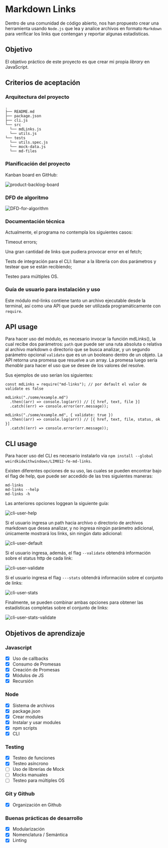 # Markdown Links

Dentro de una comunidad de código abierto, nos han propuesto crear una
herramienta usando `Node.js` que lea y analice archivos en formato `Markdown`
para verificar los links que contengan y reportar algunas estadísticas.

## Objetivo

El objetivo práctico de este proyecto es que crear mi propia _library_ en JavaScript.

## Criterios de aceptación

### Arquitectura del proyecto 

```
.
├── README.md
├── package.json
├── cli.js
└── src
  └── mdLinks.js
  └── utils.js
└── tests
  └── utils.spec.js
  └── mock-data.js
  └── md-files
```

### Planificación del proyecto

Kanban board en GitHub: 

![product-backlog-board](./readme-img/product-backlog.jpg)

### DFD de algoritmo

![DFD-for-algorithm](./readme-img/md-links.jpg)

### Documentación técnica

Actualmente, el programa no contempla los siguientes casos: 

Timeout errors; 

Una gran cantidad de links que pudiera provocar error en el fetch;

Tests de integración para el CLI: llamar a la librería con dos parámetros y testear que se están recibiendo;

Testeo para múltiples OS.

### Guía de usuario para instalación y uso

Este módulo md-links contiene tanto un archivo ejecutable desde la terminal, así como una API
que puede ser utilizada programáticamente con `require`. 

## API usage

Para hacer uso del módulo, es necesario invocar la función mdLinks(), la cual recibe dos parámetros:
`path` que puede ser una ruta absoluta o relativa al archivo markdown o directorio que se busca analizar,
y un segundo parámetro opcional `validate` que es un un booleano dentro de un objeto. 
La API retorna una promesa que resuelve a un array. La promesa luego sería _thenable_ para hacer el uso que se desee de los valores del resolve.

Sus ejemplos de uso serían los siguientes:

```
const mdLinks = require("md-links"); // por default el valor de validate es false

mdLinks("./some/example.md") 
  .then((arr) => console.log(arr)) // [{ href, text, file }]
  .catch((err) => console.error(err.message));

mdLinks("./some/example.md", { validate: true })
  .then((arr) => console.log(arr)) // [{ href, text, file, status, ok }]
  .catch((err) => console.error(err.message));
```

## CLI usage

Para hacer uso del CLI es necesario instalarlo via `npm install --global weirdkidwithwindows/LIM012-fe-md-links`.

Existen diferentes opciones de su uso, las cuales se pueden encontrar bajo el flag de help, que 
puede ser accedido de las tres siguientes maneras:

``` 
md-links
md-links --help
md-links -h
```

Las anteriores opciones loggean la siguiente guía:

![cli-user-help](./readme-img/mdlinks-help.png)

Si el usuario ingresa un path hacia archivo o directorio de archivos markdown que desea analizar,
y no ingresa ningún parámetro adicional, únicamente mostrará los links, sin ningún dato adicional:

![cli-user-default](./readme-img/mdlinks-default.png)

Si el usuario ingresa, además, el flag `--validate` obtendrá información sobre el status
http de cada link:

![cli-user-validate](./readme-img/mdlinks-validate.png)

Si el usuario ingresa el flag `---stats` obtendrá información sobre el conjunto de links:

![cli-user-stats](./readme-img/mdlinks-stats.png)

Finalmente, se pueden combinar ambas opciones para obtener las estadísticas completas sobre el conjunto
de links:

![cli-user-stats-validate](./readme-img/md-links-stats-validate.png)

## Objetivos de aprendizaje

### Javascript
- [x] Uso de callbacks
- [x] Consumo de Promesas
- [x] Creación de Promesas
- [x] Módulos de JS
- [x] Recursión

### Node
- [x] Sistema de archivos
- [x] package.json
- [x] Crear modules
- [x] Instalar y usar modules
- [x] npm scripts
- [x] CLI

### Testing
- [x] Testeo de funciones
- [x] Testeo asíncrono
- [ ] Uso de librerías de Mock
- [ ] Mocks manuales
- [ ] Testeo para múltiples OS

### Git y Github
- [x] Organización en Github

### Buenas prácticas de desarrollo
- [x] Modularización
- [x] Nomenclatura / Semántica
- [x] Linting

